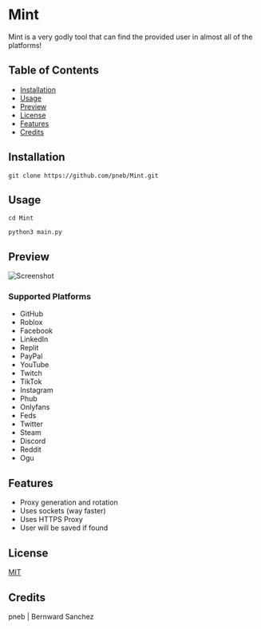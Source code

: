 # Mint
Mint is a very godly tool that can find the provided user in almost all of the platforms!

## Table of Contents
* [Installation](#installation)
* [Usage](#usage)
* [Preview](#preview)
* [License](#license)
* [Features](#features)
* [Credits](#credits)

## Installation

```
git clone https://github.com/pneb/Mint.git
```

## Usage

```
cd Mint
```

```
python3 main.py
```

## Preview

![Screenshot](https://cdn.discordapp.com/attachments/1023585021606498358/1036830523177308301/Screenshot_20221101_103414.jpg)

### Supported Platforms
- GitHub
- Roblox
- Facebook
- LinkedIn
- Replit
- PayPal
- YouTube
- Twitch
- TikTok
- Instagram
- Phub
- Onlyfans
- Feds
- Twitter
- Steam
- Discord
- Reddit
- Ogu

## Features

- Proxy generation and rotation
- Uses sockets (way faster)
- Uses HTTPS Proxy
- User will be saved if found

## License

[MIT](https://github.com/pneb/Mint/blob/master/LICENSE)

## Credits

pneb | Bernward Sanchez
```
